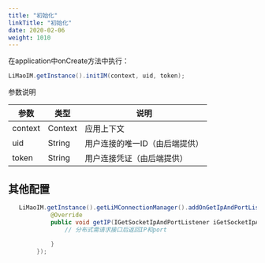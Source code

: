 ```yaml
---
title: "初始化"
linkTitle: "初始化"
date: 2020-02-06
weight: 1010
---
```

在application中onCreate方法中执行：
```java
LiMaoIM.getInstance().initIM(context, uid, token);
```

参数说明

参数 | 类型 | 说明
---|--- |---
context | Context | 应用上下文
uid | String | 用户连接的唯一ID（由后端提供）
token | String | 用户连接凭证（由后端提供）

## 其他配置
```java
   LiMaoIM.getInstance().getLiMConnectionManager().addOnGetIpAndPortListener(new IGetIpAndPort() {
            @Override
            public void getIP(IGetSocketIpAndPortListener iGetSocketIpAndPortListener) {
                // 分布式需请求接口后返回IP和port
                
            }
        });
```